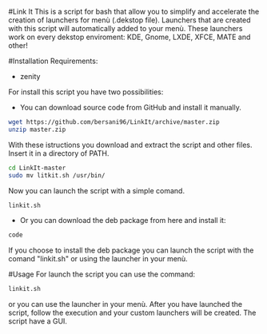 #Link It
This is a script for bash that allow you to simplify and accelerate the creation of launchers for menù (.dekstop file). 
Launchers that are created with this script will automatically added to your menù. These launchers work on every dekstop enviroment: KDE, Gnome, LXDE, XFCE, MATE and other! 

#Installation
Requirements:
- zenity

For install this script you have two possibilities:
- You can download source code from GitHub and install it manually.
```sh
wget https://github.com/bersani96/LinkIt/archive/master.zip
unzip master.zip
```
With these istructions you download and extract the script and other files.
Insert it in a directory of PATH.
```sh
cd LinkIt-master
sudo mv litkit.sh /usr/bin/
```
Now you can launch the script with a simple comand.
```sh
linkit.sh
```

- Or you can download the deb package from here and install it:
```sh
code
```
If you choose to install the deb package you can launch the script with the comand "linkit.sh" or using the launcher in your menù.

#Usage
For launch the script you can use the command:
```sh
linkit.sh
```
or you can use the launcher in your menù. After you have launched the script, follow the execution and your custom launchers will be created.
The script have a GUI.
